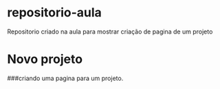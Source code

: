# repositorio-aula
Repositorio criado na aula para mostrar criação de pagina de um projeto


# Novo projeto
###criando uma pagina para um projeto.
